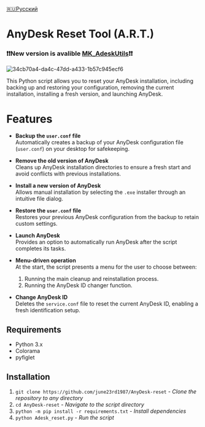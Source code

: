 [🇷🇺Русский](https://github.com/MKultra6969/AnyDesk-reset/blob/main/README.ru.md)

# AnyDesk Reset Tool (A.R.T.)
### ❗❗New version is avalible [MK_AdeskUtils](https://github.com/Project-MKDELTA/MK_ADeskUtils)❗❗
![34cb70a4-da4c-47dd-a433-1b57c945ecf6](https://github.com/user-attachments/assets/1e5b52c6-ad29-43dc-a661-171a96d9af22)




This Python script allows you to reset your AnyDesk installation, including backing up and restoring your configuration, removing the current installation, installing a fresh version, and launching AnyDesk.

# Features

- **Backup the `user.conf` file**  
  Automatically creates a backup of your AnyDesk configuration file (`user.conf`) on your desktop for safekeeping.

- **Remove the old version of AnyDesk**  
  Cleans up AnyDesk installation directories to ensure a fresh start and avoid conflicts with previous installations.

- **Install a new version of AnyDesk**  
  Allows manual installation by selecting the `.exe` installer through an intuitive file dialog.

- **Restore the `user.conf` file**  
  Restores your previous AnyDesk configuration from the backup to retain custom settings.

- **Launch AnyDesk**  
  Provides an option to automatically run AnyDesk after the script completes its tasks.

- **Menu-driven operation**  
  At the start, the script presents a menu for the user to choose between:
  1. Running the main cleanup and reinstallation process.
  2. Running the AnyDesk ID changer function.

- **Change AnyDesk ID**  
  Deletes the `service.conf` file to reset the current AnyDesk ID, enabling a fresh identification setup.


## Requirements
- Python 3.x
- Colorama
- pyfiglet

## Installation

1. `git clone https://github.com/june23rd1987/AnyDesk-reset` - _Clone the repository to any directory_
2. `cd AnyDesk-reset` - _Navigate to the script directory_
3. `python -m pip install -r requirements.txt` - _Install dependencies_
4. `python Adesk_reset.py` - _Run the script_
